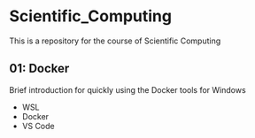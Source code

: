 # Scientific_Computing

This is a repository for the course of Scientific Computing

## 01: Docker

Brief introduction for quickly using the Docker tools for Windows

- WSL
- Docker
- VS Code
